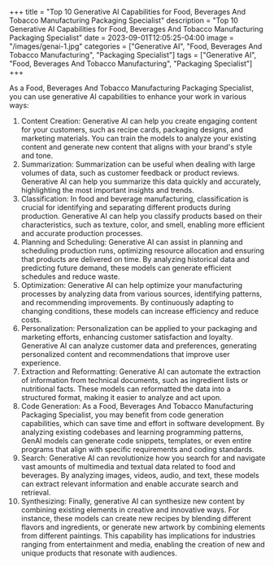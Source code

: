+++
title = "Top 10 Generative AI Capabilities for Food, Beverages And Tobacco Manufacturing Packaging Specialist"
description = "Top 10 Generative AI Capabilities for Food, Beverages And Tobacco Manufacturing Packaging Specialist"
date = 2023-09-01T12:05:25-04:00
image = "/images/genai-1.jpg"
categories = ["Generative AI", "Food, Beverages And Tobacco Manufacturing", "Packaging Specialist"]
tags = ["Generative AI", "Food, Beverages And Tobacco Manufacturing", "Packaging Specialist"]
+++

As a Food, Beverages And Tobacco Manufacturing Packaging Specialist, you can use generative AI capabilities to enhance your work in various ways:

1. Content Creation: Generative AI can help you create engaging content for your customers, such as recipe cards, packaging designs, and marketing materials. You can train the models to analyze your existing content and generate new content that aligns with your brand's style and tone.
2. Summarization: Summarization can be useful when dealing with large volumes of data, such as customer feedback or product reviews. Generative AI can help you summarize this data quickly and accurately, highlighting the most important insights and trends.
3. Classification: In food and beverage manufacturing, classification is crucial for identifying and separating different products during production. Generative AI can help you classify products based on their characteristics, such as texture, color, and smell, enabling more efficient and accurate production processes.
4. Planning and Scheduling: Generative AI can assist in planning and scheduling production runs, optimizing resource allocation and ensuring that products are delivered on time. By analyzing historical data and predicting future demand, these models can generate efficient schedules and reduce waste.
5. Optimization: Generative AI can help optimize your manufacturing processes by analyzing data from various sources, identifying patterns, and recommending improvements. By continuously adapting to changing conditions, these models can increase efficiency and reduce costs.
6. Personalization: Personalization can be applied to your packaging and marketing efforts, enhancing customer satisfaction and loyalty. Generative AI can analyze customer data and preferences, generating personalized content and recommendations that improve user experience.
7. Extraction and Reformatting: Generative AI can automate the extraction of information from technical documents, such as ingredient lists or nutritional facts. These models can reformatted the data into a structured format, making it easier to analyze and act upon.
8. Code Generation: As a Food, Beverages And Tobacco Manufacturing Packaging Specialist, you may benefit from code generation capabilities, which can save time and effort in software development. By analyzing existing codebases and learning programming patterns, GenAI models can generate code snippets, templates, or even entire programs that align with specific requirements and coding standards.
9. Search: Generative AI can revolutionize how you search for and navigate vast amounts of multimedia and textual data related to food and beverages. By analyzing images, videos, audio, and text, these models can extract relevant information and enable accurate search and retrieval.
10. Synthesizing: Finally, generative AI can synthesize new content by combining existing elements in creative and innovative ways. For instance, these models can create new recipes by blending different flavors and ingredients, or generate new artwork by combining elements from different paintings. This capability has implications for industries ranging from entertainment and media, enabling the creation of new and unique products that resonate with audiences.